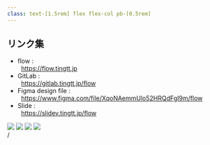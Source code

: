 ```yaml
---
class: text-[1.5rem] flex flex-col pb-[0.5rem]
---
```


## リンク集

<div
  class="my-auto flex pt-[0.5rem]"
>

- flow :<br>&nbsp;
  <span class="text-[1.25rem]" >
    https://flow.tingtt.jp
  </span>
- GitLab :<br>&nbsp;
  <span class="text-[1.25rem]" >
    https://gitlab.tingtt.jp/flow
  </span>
- Figma design file :<br>&nbsp;
  <span class="text-[1.25rem]" >
    https://www.figma.com/file/XqoNAemmUlo52HRQdFgI9m/flow
  </span>
- Slide :<br>&nbsp;
  <span class="text-[1.25rem]" >
    https://slidev.tingtt.jp/flow
  </span>

</div>

<div
  class="absolute flex w-1/10 right-[6rem] top-22 bottom-8"
>
  <div class="my-auto flex flex-col space-y-4" >
    <img src="/qr-code.flow.svg" />
    <img src="/qr-code.gitlab.svg" />
    <img src="/qr-code.figma.svg" />
    <img src="/qr-code.slide.svg" />
  </div>
</div>

<div
  class="absolute bottom-[1rem] right-[1rem] text-[1rem]"
>
  <SlideCurrentNo /> / <SlidesTotal />
</div>

<!--
以上で flow の発表を終わります。
-->